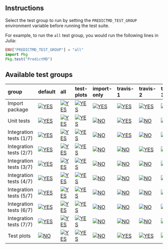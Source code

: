 ## Instructions

Select the test group to run by setting the `PREDICTMD_TEST_GROUP` environment variable before running the test suite.

For example, to run the `all` test group, you would run the following lines in Julia:
```julia
ENV["PREDICTMD_TEST_GROUP"] = "all"
import Pkg
Pkg.test("PredictMD")
```

## Available test groups

| group | default | all | test-plots | import-only | travis-1 | travis-2 | travis-3 | travis-4 | travis-5 | travis-6 | travis-7 |
| :--- | :--- | :--- | :--- | :--- | :--- | :--- | :--- | :--- | :--- | :--- | :--- |
| Import package | <a href="#available-test-groups"><img alt="YES" title="YES" src="https://via.placeholder.com/20x20/00ff00/000000.png?text=+"></a> | <a href="#available-test-groups"><img alt="YES" title="YES" src="https://via.placeholder.com/20x20/00ff00/000000.png?text=+"></a> | <a href="#available-test-groups"><img alt="YES" title="YES" src="https://via.placeholder.com/20x20/00ff00/000000.png?text=+"></a> | <a href="#available-test-groups"><img alt="YES" title="YES" src="https://via.placeholder.com/20x20/00ff00/000000.png?text=+"></a> | <a href="#available-test-groups"><img alt="YES" title="YES" src="https://via.placeholder.com/20x20/00ff00/000000.png?text=+"></a> | <a href="#available-test-groups"><img alt="YES" title="YES" src="https://via.placeholder.com/20x20/00ff00/000000.png?text=+"></a> | <a href="#available-test-groups"><img alt="YES" title="YES" src="https://via.placeholder.com/20x20/00ff00/000000.png?text=+"></a> | <a href="#available-test-groups"><img alt="YES" title="YES" src="https://via.placeholder.com/20x20/00ff00/000000.png?text=+"></a> | <a href="#available-test-groups"><img alt="YES" title="YES" src="https://via.placeholder.com/20x20/00ff00/000000.png?text=+"></a> | <a href="#available-test-groups"><img alt="YES" title="YES" src="https://via.placeholder.com/20x20/00ff00/000000.png?text=+"></a> | <a href="#available-test-groups"><img alt="YES" title="YES" src="https://via.placeholder.com/20x20/00ff00/000000.png?text=+"></a> |
| Unit tests | <a href="#available-test-groups"><img alt="YES" title="YES" src="https://via.placeholder.com/20x20/00ff00/000000.png?text=+"></a> | <a href="#available-test-groups"><img alt="YES" title="YES" src="https://via.placeholder.com/20x20/00ff00/000000.png?text=+"></a> | <a href="#available-test-groups"><img alt="YES" title="YES" src="https://via.placeholder.com/20x20/00ff00/000000.png?text=+"></a> | <a href="#available-test-groups"><img alt="NO" title="NO" src="https://via.placeholder.com/20x20/ff0000/ffffff.png?text=+"></a> | <a href="#available-test-groups"><img alt="YES" title="YES" src="https://via.placeholder.com/20x20/00ff00/000000.png?text=+"></a> | <a href="#available-test-groups"><img alt="NO" title="NO" src="https://via.placeholder.com/20x20/ff0000/ffffff.png?text=+"></a> | <a href="#available-test-groups"><img alt="NO" title="NO" src="https://via.placeholder.com/20x20/ff0000/ffffff.png?text=+"></a> | <a href="#available-test-groups"><img alt="NO" title="NO" src="https://via.placeholder.com/20x20/ff0000/ffffff.png?text=+"></a> | <a href="#available-test-groups"><img alt="NO" title="NO" src="https://via.placeholder.com/20x20/ff0000/ffffff.png?text=+"></a> | <a href="#available-test-groups"><img alt="NO" title="NO" src="https://via.placeholder.com/20x20/ff0000/ffffff.png?text=+"></a> | <a href="#available-test-groups"><img alt="NO" title="NO" src="https://via.placeholder.com/20x20/ff0000/ffffff.png?text=+"></a> |
| Integration tests (1/7) | <a href="#available-test-groups"><img alt="YES" title="YES" src="https://via.placeholder.com/20x20/00ff00/000000.png?text=+"></a> | <a href="#available-test-groups"><img alt="YES" title="YES" src="https://via.placeholder.com/20x20/00ff00/000000.png?text=+"></a> | <a href="#available-test-groups"><img alt="YES" title="YES" src="https://via.placeholder.com/20x20/00ff00/000000.png?text=+"></a> | <a href="#available-test-groups"><img alt="NO" title="NO" src="https://via.placeholder.com/20x20/ff0000/ffffff.png?text=+"></a> | <a href="#available-test-groups"><img alt="YES" title="YES" src="https://via.placeholder.com/20x20/00ff00/000000.png?text=+"></a> | <a href="#available-test-groups"><img alt="NO" title="NO" src="https://via.placeholder.com/20x20/ff0000/ffffff.png?text=+"></a> | <a href="#available-test-groups"><img alt="NO" title="NO" src="https://via.placeholder.com/20x20/ff0000/ffffff.png?text=+"></a> | <a href="#available-test-groups"><img alt="NO" title="NO" src="https://via.placeholder.com/20x20/ff0000/ffffff.png?text=+"></a> | <a href="#available-test-groups"><img alt="NO" title="NO" src="https://via.placeholder.com/20x20/ff0000/ffffff.png?text=+"></a> | <a href="#available-test-groups"><img alt="NO" title="NO" src="https://via.placeholder.com/20x20/ff0000/ffffff.png?text=+"></a> | <a href="#available-test-groups"><img alt="NO" title="NO" src="https://via.placeholder.com/20x20/ff0000/ffffff.png?text=+"></a> |
| Integration tests (2/7) | <a href="#available-test-groups"><img alt="YES" title="YES" src="https://via.placeholder.com/20x20/00ff00/000000.png?text=+"></a> | <a href="#available-test-groups"><img alt="YES" title="YES" src="https://via.placeholder.com/20x20/00ff00/000000.png?text=+"></a> | <a href="#available-test-groups"><img alt="YES" title="YES" src="https://via.placeholder.com/20x20/00ff00/000000.png?text=+"></a> | <a href="#available-test-groups"><img alt="NO" title="NO" src="https://via.placeholder.com/20x20/ff0000/ffffff.png?text=+"></a> | <a href="#available-test-groups"><img alt="NO" title="NO" src="https://via.placeholder.com/20x20/ff0000/ffffff.png?text=+"></a> | <a href="#available-test-groups"><img alt="YES" title="YES" src="https://via.placeholder.com/20x20/00ff00/000000.png?text=+"></a> | <a href="#available-test-groups"><img alt="NO" title="NO" src="https://via.placeholder.com/20x20/ff0000/ffffff.png?text=+"></a> | <a href="#available-test-groups"><img alt="NO" title="NO" src="https://via.placeholder.com/20x20/ff0000/ffffff.png?text=+"></a> | <a href="#available-test-groups"><img alt="NO" title="NO" src="https://via.placeholder.com/20x20/ff0000/ffffff.png?text=+"></a> | <a href="#available-test-groups"><img alt="NO" title="NO" src="https://via.placeholder.com/20x20/ff0000/ffffff.png?text=+"></a> | <a href="#available-test-groups"><img alt="NO" title="NO" src="https://via.placeholder.com/20x20/ff0000/ffffff.png?text=+"></a> |
| Integration tests (3/7) | <a href="#available-test-groups"><img alt="YES" title="YES" src="https://via.placeholder.com/20x20/00ff00/000000.png?text=+"></a> | <a href="#available-test-groups"><img alt="YES" title="YES" src="https://via.placeholder.com/20x20/00ff00/000000.png?text=+"></a> | <a href="#available-test-groups"><img alt="YES" title="YES" src="https://via.placeholder.com/20x20/00ff00/000000.png?text=+"></a> | <a href="#available-test-groups"><img alt="NO" title="NO" src="https://via.placeholder.com/20x20/ff0000/ffffff.png?text=+"></a> | <a href="#available-test-groups"><img alt="NO" title="NO" src="https://via.placeholder.com/20x20/ff0000/ffffff.png?text=+"></a> | <a href="#available-test-groups"><img alt="NO" title="NO" src="https://via.placeholder.com/20x20/ff0000/ffffff.png?text=+"></a> | <a href="#available-test-groups"><img alt="YES" title="YES" src="https://via.placeholder.com/20x20/00ff00/000000.png?text=+"></a> | <a href="#available-test-groups"><img alt="NO" title="NO" src="https://via.placeholder.com/20x20/ff0000/ffffff.png?text=+"></a> | <a href="#available-test-groups"><img alt="NO" title="NO" src="https://via.placeholder.com/20x20/ff0000/ffffff.png?text=+"></a> | <a href="#available-test-groups"><img alt="NO" title="NO" src="https://via.placeholder.com/20x20/ff0000/ffffff.png?text=+"></a> | <a href="#available-test-groups"><img alt="NO" title="NO" src="https://via.placeholder.com/20x20/ff0000/ffffff.png?text=+"></a> |
| Integration tests (4/7) | <a href="#available-test-groups"><img alt="YES" title="YES" src="https://via.placeholder.com/20x20/00ff00/000000.png?text=+"></a> | <a href="#available-test-groups"><img alt="YES" title="YES" src="https://via.placeholder.com/20x20/00ff00/000000.png?text=+"></a> | <a href="#available-test-groups"><img alt="YES" title="YES" src="https://via.placeholder.com/20x20/00ff00/000000.png?text=+"></a> | <a href="#available-test-groups"><img alt="NO" title="NO" src="https://via.placeholder.com/20x20/ff0000/ffffff.png?text=+"></a> | <a href="#available-test-groups"><img alt="NO" title="NO" src="https://via.placeholder.com/20x20/ff0000/ffffff.png?text=+"></a> | <a href="#available-test-groups"><img alt="NO" title="NO" src="https://via.placeholder.com/20x20/ff0000/ffffff.png?text=+"></a> | <a href="#available-test-groups"><img alt="NO" title="NO" src="https://via.placeholder.com/20x20/ff0000/ffffff.png?text=+"></a> | <a href="#available-test-groups"><img alt="YES" title="YES" src="https://via.placeholder.com/20x20/00ff00/000000.png?text=+"></a> | <a href="#available-test-groups"><img alt="NO" title="NO" src="https://via.placeholder.com/20x20/ff0000/ffffff.png?text=+"></a> | <a href="#available-test-groups"><img alt="NO" title="NO" src="https://via.placeholder.com/20x20/ff0000/ffffff.png?text=+"></a> | <a href="#available-test-groups"><img alt="NO" title="NO" src="https://via.placeholder.com/20x20/ff0000/ffffff.png?text=+"></a> |
| Integration tests (5/7) | <a href="#available-test-groups"><img alt="YES" title="YES" src="https://via.placeholder.com/20x20/00ff00/000000.png?text=+"></a> | <a href="#available-test-groups"><img alt="YES" title="YES" src="https://via.placeholder.com/20x20/00ff00/000000.png?text=+"></a> | <a href="#available-test-groups"><img alt="YES" title="YES" src="https://via.placeholder.com/20x20/00ff00/000000.png?text=+"></a> | <a href="#available-test-groups"><img alt="NO" title="NO" src="https://via.placeholder.com/20x20/ff0000/ffffff.png?text=+"></a> | <a href="#available-test-groups"><img alt="NO" title="NO" src="https://via.placeholder.com/20x20/ff0000/ffffff.png?text=+"></a> | <a href="#available-test-groups"><img alt="NO" title="NO" src="https://via.placeholder.com/20x20/ff0000/ffffff.png?text=+"></a> | <a href="#available-test-groups"><img alt="NO" title="NO" src="https://via.placeholder.com/20x20/ff0000/ffffff.png?text=+"></a> | <a href="#available-test-groups"><img alt="NO" title="NO" src="https://via.placeholder.com/20x20/ff0000/ffffff.png?text=+"></a> | <a href="#available-test-groups"><img alt="YES" title="YES" src="https://via.placeholder.com/20x20/00ff00/000000.png?text=+"></a> | <a href="#available-test-groups"><img alt="NO" title="NO" src="https://via.placeholder.com/20x20/ff0000/ffffff.png?text=+"></a> | <a href="#available-test-groups"><img alt="NO" title="NO" src="https://via.placeholder.com/20x20/ff0000/ffffff.png?text=+"></a> |
| Integration tests (6/7) | <a href="#available-test-groups"><img alt="YES" title="YES" src="https://via.placeholder.com/20x20/00ff00/000000.png?text=+"></a> | <a href="#available-test-groups"><img alt="YES" title="YES" src="https://via.placeholder.com/20x20/00ff00/000000.png?text=+"></a> | <a href="#available-test-groups"><img alt="YES" title="YES" src="https://via.placeholder.com/20x20/00ff00/000000.png?text=+"></a> | <a href="#available-test-groups"><img alt="NO" title="NO" src="https://via.placeholder.com/20x20/ff0000/ffffff.png?text=+"></a> | <a href="#available-test-groups"><img alt="NO" title="NO" src="https://via.placeholder.com/20x20/ff0000/ffffff.png?text=+"></a> | <a href="#available-test-groups"><img alt="NO" title="NO" src="https://via.placeholder.com/20x20/ff0000/ffffff.png?text=+"></a> | <a href="#available-test-groups"><img alt="NO" title="NO" src="https://via.placeholder.com/20x20/ff0000/ffffff.png?text=+"></a> | <a href="#available-test-groups"><img alt="NO" title="NO" src="https://via.placeholder.com/20x20/ff0000/ffffff.png?text=+"></a> | <a href="#available-test-groups"><img alt="NO" title="NO" src="https://via.placeholder.com/20x20/ff0000/ffffff.png?text=+"></a> | <a href="#available-test-groups"><img alt="YES" title="YES" src="https://via.placeholder.com/20x20/00ff00/000000.png?text=+"></a> | <a href="#available-test-groups"><img alt="NO" title="NO" src="https://via.placeholder.com/20x20/ff0000/ffffff.png?text=+"></a> |
| Integration tests (7/7) | <a href="#available-test-groups"><img alt="YES" title="YES" src="https://via.placeholder.com/20x20/00ff00/000000.png?text=+"></a> | <a href="#available-test-groups"><img alt="YES" title="YES" src="https://via.placeholder.com/20x20/00ff00/000000.png?text=+"></a> | <a href="#available-test-groups"><img alt="YES" title="YES" src="https://via.placeholder.com/20x20/00ff00/000000.png?text=+"></a> | <a href="#available-test-groups"><img alt="NO" title="NO" src="https://via.placeholder.com/20x20/ff0000/ffffff.png?text=+"></a> | <a href="#available-test-groups"><img alt="NO" title="NO" src="https://via.placeholder.com/20x20/ff0000/ffffff.png?text=+"></a> | <a href="#available-test-groups"><img alt="NO" title="NO" src="https://via.placeholder.com/20x20/ff0000/ffffff.png?text=+"></a> | <a href="#available-test-groups"><img alt="NO" title="NO" src="https://via.placeholder.com/20x20/ff0000/ffffff.png?text=+"></a> | <a href="#available-test-groups"><img alt="NO" title="NO" src="https://via.placeholder.com/20x20/ff0000/ffffff.png?text=+"></a> | <a href="#available-test-groups"><img alt="NO" title="NO" src="https://via.placeholder.com/20x20/ff0000/ffffff.png?text=+"></a> | <a href="#available-test-groups"><img alt="NO" title="NO" src="https://via.placeholder.com/20x20/ff0000/ffffff.png?text=+"></a> | <a href="#available-test-groups"><img alt="YES" title="YES" src="https://via.placeholder.com/20x20/00ff00/000000.png?text=+"></a> |
| Test plots | <a href="#available-test-groups"><img alt="NO" title="NO" src="https://via.placeholder.com/20x20/ff0000/ffffff.png?text=+"></a> | <a href="#available-test-groups"><img alt="YES" title="YES" src="https://via.placeholder.com/20x20/00ff00/000000.png?text=+"></a> | <a href="#available-test-groups"><img alt="YES" title="YES" src="https://via.placeholder.com/20x20/00ff00/000000.png?text=+"></a> | <a href="#available-test-groups"><img alt="NO" title="NO" src="https://via.placeholder.com/20x20/ff0000/ffffff.png?text=+"></a> | <a href="#available-test-groups"><img alt="YES" title="YES" src="https://via.placeholder.com/20x20/00ff00/000000.png?text=+"></a> | <a href="#available-test-groups"><img alt="YES" title="YES" src="https://via.placeholder.com/20x20/00ff00/000000.png?text=+"></a> | <a href="#available-test-groups"><img alt="YES" title="YES" src="https://via.placeholder.com/20x20/00ff00/000000.png?text=+"></a> | <a href="#available-test-groups"><img alt="YES" title="YES" src="https://via.placeholder.com/20x20/00ff00/000000.png?text=+"></a> | <a href="#available-test-groups"><img alt="YES" title="YES" src="https://via.placeholder.com/20x20/00ff00/000000.png?text=+"></a> | <a href="#available-test-groups"><img alt="YES" title="YES" src="https://via.placeholder.com/20x20/00ff00/000000.png?text=+"></a> | <a href="#available-test-groups"><img alt="YES" title="YES" src="https://via.placeholder.com/20x20/00ff00/000000.png?text=+"></a> |
